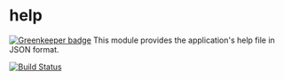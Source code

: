 # help

[![Greenkeeper badge](https://badges.greenkeeper.io/intel-hpdd/help.svg)](https://greenkeeper.io/)
This module provides the application's help file in JSON format.

[![Build Status](https://travis-ci.org/intel-hpdd/help.svg?branch=master)](https://travis-ci.org/intel-hpdd/help)

